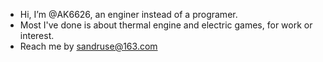 - Hi, I’m @AK6626, an enginer instead of a programer.
- Most I've done is about thermal engine and electric games, for work or interest.
- Reach me by sandruse@163.com

<!---
AK6626/AK6626 is a ✨ special ✨ repository because its `README.md` (this file) appears on your GitHub profile.
You can click the Preview link to take a look at your changes.
--->
